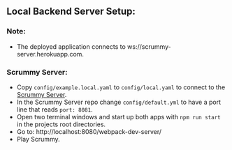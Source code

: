 ## Local Backend Server Setup:

### Note:
* The deployed application connects to ws://scrummy-server.herokuapp.com.

### Scrummy Server:
* Copy `config/example.local.yaml` to `config/local.yaml` to connect to the [Scrummy Server](https://github.com/fourkitchens/scrummy-server).
* In the Scrummy Server repo change `config/default.yml` to have a port line that reads `port: 8081`.
* Open two terminal windows and start up both apps with `npm run start` in the projects root directories.
* Go to: http://localhost:8080/webpack-dev-server/
* Play Scrummy.
